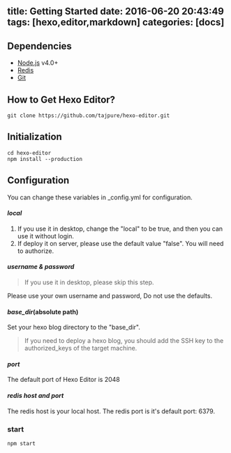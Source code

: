 title: Getting Started
date: 2016-06-20 20:43:49
tags: [hexo,editor,markdown]
categories: [docs]
---
## Dependencies
* [Node.js](https://nodejs.org) v4.0+
* [Redis](http://redis.io/download)
* [Git](https://git-scm.com/)

## How to Get Hexo Editor?
```
git clone https://github.com/tajpure/hexo-editor.git
```

## Initialization
```
cd hexo-editor
npm install --production
```

## Configuration
You can change these variables in _config.yml for configuration.

#### *local*
1. If you use it in desktop, change the "local" to be true, and then you can use it without login.
2. If deploy it on server, please use the default value "false". You will need to authorize.

#### *username & password*
> If you use it in desktop, please skip this step.

Please use your own username and password, Do not use the defaults.

#### *base_dir*(absolute path)
Set your hexo blog directory to the "base_dir".
> If you need to deploy a hexo blog, you should add the SSH key to the authorized_keys of the target machine.

#### *port*
The default port of Hexo Editor is 2048

#### *redis host and port*
The redis host is your local host.
The redis port is it's default port: 6379.

### start
```
npm start
```
